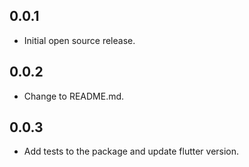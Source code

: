 ## 0.0.1

* Initial open source release.


## 0.0.2

* Change to README.md.

## 0.0.3

* Add tests to the package and update flutter version.